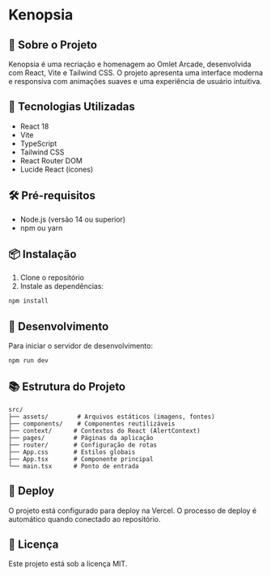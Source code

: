 # Kenopsia

## 📝 Sobre o Projeto

Kenopsia é uma recriação e homenagem ao Omlet Arcade, desenvolvida com React, Vite e Tailwind CSS. O projeto apresenta uma interface moderna e responsiva com animações suaves e uma experiência de usuário intuitiva.

## 🚀 Tecnologias Utilizadas

- React 18
- Vite
- TypeScript
- Tailwind CSS
- React Router DOM
- Lucide React (ícones)

## 🛠️ Pré-requisitos

- Node.js (versão 14 ou superior)
- npm ou yarn

## 📦 Instalação

1. Clone o repositório
2. Instale as dependências:
```bash
npm install
```

## 🔧 Desenvolvimento

Para iniciar o servidor de desenvolvimento:
```bash
npm run dev
```

## 📚 Estrutura do Projeto

```
src/
├── assets/        # Arquivos estáticos (imagens, fontes)
├── components/    # Componentes reutilizáveis
├── context/      # Contextos do React (AlertContext)
├── pages/        # Páginas da aplicação
├── router/       # Configuração de rotas
├── App.css       # Estilos globais
├── App.tsx       # Componente principal
└── main.tsx      # Ponto de entrada
```

## 🚀 Deploy

O projeto está configurado para deploy na Vercel. O processo de deploy é automático quando conectado ao repositório.

## 📄 Licença

Este projeto está sob a licença MIT.